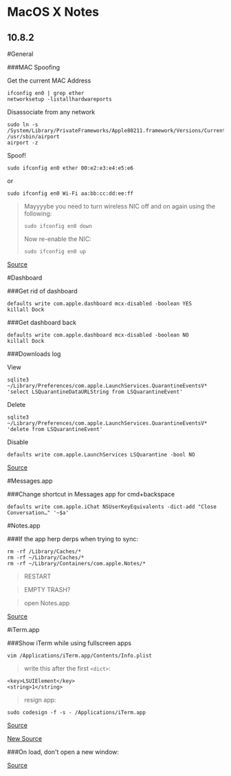 MacOS X Notes
=============

10.8.2
------

#General

###MAC Spoofing

Get the current MAC Address

    ifconfig en0 | grep ether
    networksetup -listallhardwareports

Disassociate from any network

    sudo ln -s /System/Library/PrivateFrameworks/Apple80211.framework/Versions/Current/Resources/airport /usr/sbin/airport
    airport -z

Spoof!

    sudo ifconfig en0 ether 00:e2:e3:e4:e5:e6
or

    sudo ifconfig en0 Wi-Fi aa:bb:cc:dd:ee:ff

> Mayyyybe you need to turn wireless NIC off and on again using the following:
>
>     sudo ifconfig en0 down
>
>Now re-enable the NIC:
>
>     sudo ifconfig en0 up

[Source](http://osxdaily.com/2008/01/17/how-to-spoof-your-mac-address-in-mac-os-x/)

#Dashboard

###Get rid of dashboard

    defaults write com.apple.dashboard mcx-disabled -boolean YES
    killall Dock

###Get dashboard back

    defaults write com.apple.dashboard mcx-disabled -boolean NO
    killall Dock

###Downloads log

View

    sqlite3 ~/Library/Preferences/com.apple.LaunchServices.QuarantineEventsV* 'select LSQuarantineDataURLString from LSQuarantineEvent'

Delete

    sqlite3 ~/Library/Preferences/com.apple.LaunchServices.QuarantineEventsV* 'delete from LSQuarantineEvent'

Disable

    defaults write com.apple.LaunchServices LSQuarantine -bool NO

[Source](http://www.macgasm.net/2013/01/18/good-morning-your-mac-keeps-a-log-of-all-your-downloads/)


#Messages.app

###Change shortcut in Messages app for cmd+backspace

    defaults write com.apple.iChat NSUserKeyEquivalents -dict-add "Close Conversation…" '~$a'

#Notes.app

###If the app herp derps when trying to sync:

    rm -rf /Library/Caches/*
    rm -rf ~/Library/Caches/*
    rm -rf ~/Library/Containers/com.apple.Notes/*
> RESTART

> EMPTY TRASH?

> open Notes.app

[Source](https://discussions.apple.com/docs/DOC-4441)

#iTerm.app

###Show iTerm while using fullscreen apps

    vim /Applications/iTerm.app/Contents/Info.plist

>write this after the first `<dict>`:

    <key>LSUIElement</key>
    <string>1</string>

>resign app:

    sudo codesign -f -s - /Applications/iTerm.app

[Source](http://apple.stackexchange.com/questions/40575/totalterminal-doesnt-work-with-full-screen-apps)

[New Source](http://apple.stackexchange.com/a/158517)

###On load, don't open a new window:

[Source](http://rottmann.net/2013/03/launch-iterm-2-on-startup-without-opening-a-terminal-window/)




